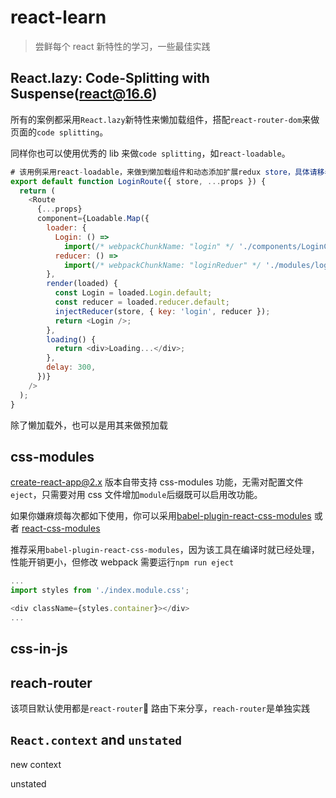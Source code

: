 # react-learn

> 尝鲜每个 react 新特性的学习，一些最佳实践

## React.lazy: Code-Splitting with Suspense(react@16.6)

所有的案例都采用`React.lazy`新特性来懒加载组件，搭配`react-router-dom`来做页面的`code splitting`。

同样你也可以使用优秀的 lib 来做`code splitting`，如`react-loadable`。

```javascript
# 该用例采用react-loadable，来做到懒加载组件和动态添加扩展redux store，具体请移看本author`rf`项目
export default function LoginRoute({ store, ...props }) {
  return (
    <Route
      {...props}
      component={Loadable.Map({
        loader: {
          Login: () =>
            import(/* webpackChunkName: "login" */ './components/LoginContainer'),
          reducer: () =>
            import(/* webpackChunkName: "loginReduer" */ './modules/loginReduer'),
        },
        render(loaded) {
          const Login = loaded.Login.default;
          const reducer = loaded.reducer.default;
          injectReducer(store, { key: 'login', reducer });
          return <Login />;
        },
        loading() {
          return <div>Loading...</div>;
        },
        delay: 300,
      })}
    />
  );
}
```

除了懒加载外，也可以是用其来做预加载

## css-modules

create-react-app@2.x 版本自带支持 css-modules 功能，无需对配置文件`eject`，只需要对用 css 文件增加`module`后缀既可以启用改功能。

如果你嫌麻烦每次都如下使用，你可以采用[babel-plugin-react-css-modules](https://github.com/gajus/babel-plugin-react-css-modules) 或者 [react-css-modules](https://github.com/gajus/react-css-modules)

推荐采用`babel-plugin-react-css-modules`，因为该工具在编译时就已经处理，性能开销更小，但修改 webpack 需要运行`npm run eject`

```javascript
...
import styles from './index.module.css';

<div className={styles.container}></div>
...
```

## css-in-js

## reach-router

该项目默认使用都是`react-router` 路由下来分享，`reach-router`是单独实践

## `React.context` and `unstated`

new context

unstated

